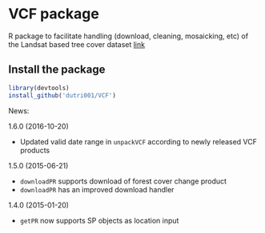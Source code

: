 # VCF package

R package to facilitate handling (download, cleaning, mosaicking, etc) of the Landsat based tree cover dataset [link](http://landcover.org/data/landsatTreecover/)

## Install the package
```r
library(devtools)
install_github('dutri001/VCF')
```

News:

1.6.0 (2016-10-20)
- Updated valid date range in `unpackVCF` according to newly released VCF products

1.5.0 (2015-06-21)
- `downloadPR` supports download of forest cover change product 
- `downloadPR` has an improved download handler

1.4.0 (2015-01-20)
- `getPR` now supports SP objects as location input

